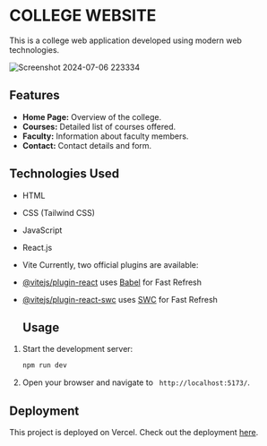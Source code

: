 # COLLEGE WEBSITE 
This is a college web application developed using modern web technologies.

![Screenshot 2024-07-06 223334](https://github.com/ishhhant/college-web/assets/122602915/25b18203-27e9-43bb-9b54-5e2c5a86ad36)

## Features
- **Home Page:** Overview of the college.
- **Courses:** Detailed list of courses offered.
- **Faculty:** Information about faculty members.
- **Contact:** Contact details and form.

## Technologies Used
- HTML
- CSS (Tailwind CSS)
- JavaScript
- React.js
- Vite 
Currently, two official plugins are available:
- [@vitejs/plugin-react](https://github.com/vitejs/vite-plugin-react/blob/main/packages/plugin-react/README.md) uses [Babel](https://babeljs.io/) for Fast Refresh
- [@vitejs/plugin-react-swc](https://github.com/vitejs/vite-plugin-react-swc) uses [SWC](https://swc.rs/) for Fast Refresh

  ## Usage
1. Start the development server:
    ```bash
    npm run dev
    ```
2. Open your browser and navigate to ` http://localhost:5173/`.

## Deployment
This project is deployed on Vercel. Check out the deployment [here](https://college-web-new.vercel.app/).

